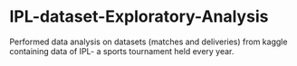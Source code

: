 # IPL-dataset-Exploratory-Analysis
Performed data analysis on datasets (matches and deliveries) from kaggle containing data of IPL- a sports tournament held every year. 
